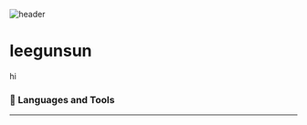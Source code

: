 ![header](https://capsule-render.vercel.app/api?type=waving&color=0:fad0c4,100:ffd1ff&text=Welcome!&height=330)
# leegunsun

hi
### 🤿 Languages and Tools
* * *

